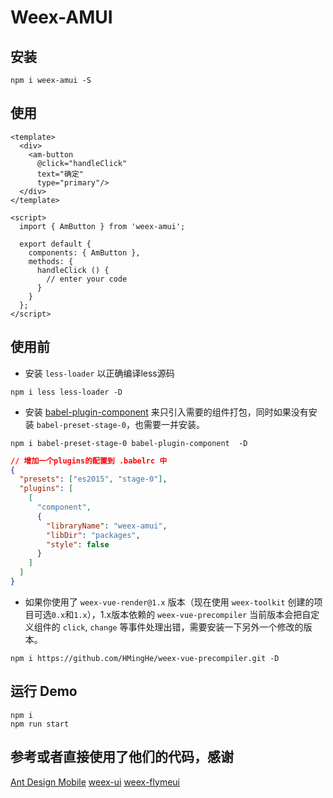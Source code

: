 # Weex-AMUI


## 安装
```shell
npm i weex-amui -S
```

## 使用
```vue
<template>
  <div>
    <am-button
      @click="handleClick"
      text="确定"
      type="primary"/>
  </div>
</template>

<script>
  import { AmButton } from 'weex-amui';

  export default {
    components: { AmButton },
    methods: {
      handleClick () {
        // enter your code
      }
    }
  };
</script>
```

## 使用前
- 安装 `less-loader` 以正确编译less源码
```shell
npm i less less-loader -D
```

- 安装 [babel-plugin-component](https://www.npmjs.com/package/babel-plugin-component) 来只引入需要的组件打包，同时如果没有安装 `babel-preset-stage-0`，也需要一并安装。
```shell
npm i babel-preset-stage-0 babel-plugin-component  -D
```
```json
// 增加一个plugins的配置到 .babelrc 中
{
  "presets": ["es2015", "stage-0"],
  "plugins": [
    [
      "component",
      {
        "libraryName": "weex-amui",
        "libDir": "packages",
        "style": false
      }
    ]
  ]
}
```

- 如果你使用了 `weex-vue-render@1.x` 版本（现在使用 `weex-toolkit` 创建的项目可选`0.x`和`1.x`），1.x版本依赖的 `weex-vue-precompiler` 当前版本会把自定义组件的 `click`, `change` 等事件处理出错，需要安装一下另外一个修改的版本。
```shell
npm i https://github.com/HMingHe/weex-vue-precompiler.git -D
```


## 运行 Demo

```shell
npm i
npm run start
```

## 参考或者直接使用了他们的代码，感谢

[Ant Design Mobile](https://mobile.ant.design/)
[weex-ui](https://github.com/alibaba/weex-ui)
[weex-flymeui](https://github.com/FlymeApps/weex-flymeui)
